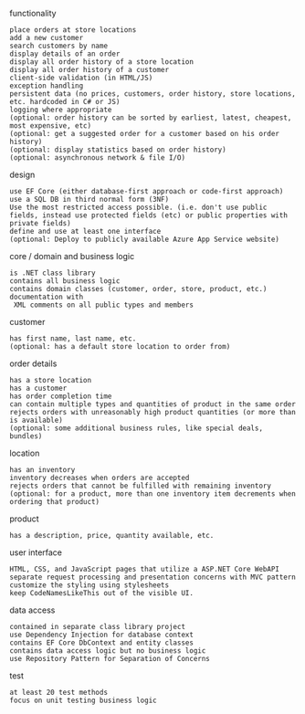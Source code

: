 functionality

    place orders at store locations
    add a new customer
    search customers by name
    display details of an order
    display all order history of a store location
    display all order history of a customer
    client-side validation (in HTML/JS)
    exception handling
    persistent data (no prices, customers, order history, store locations, etc. hardcoded in C# or JS)
    logging where appropriate
    (optional: order history can be sorted by earliest, latest, cheapest, most expensive, etc)
    (optional: get a suggested order for a customer based on his order history)
    (optional: display statistics based on order history)
    (optional: asynchronous network & file I/O)

design

    use EF Core (either database-first approach or code-first approach)
    use a SQL DB in third normal form (3NF)
    Use the most restricted access possible. (i.e. don't use public fields, instead use protected fields (etc) or public properties with private fields)
    define and use at least one interface
    (optional: Deploy to publicly available Azure App Service website)

core / domain and business logic

    is .NET class library
    contains all business logic
    contains domain classes (customer, order, store, product, etc.)
    documentation with 
     XML comments on all public types and members

customer

    has first name, last name, etc.
    (optional: has a default store location to order from)

order details

    has a store location
    has a customer
    has order completion time
    can contain multiple types and quantities of product in the same order
    rejects orders with unreasonably high product quantities (or more than is available)
    (optional: some additional business rules, like special deals, bundles)

location

    has an inventory
    inventory decreases when orders are accepted
    rejects orders that cannot be fulfilled with remaining inventory
    (optional: for a product, more than one inventory item decrements when ordering that product)

product

    has a description, price, quantity available, etc.

user interface

    HTML, CSS, and JavaScript pages that utilize a ASP.NET Core WebAPI
    separate request processing and presentation concerns with MVC pattern
    customize the styling using stylesheets
    keep CodeNamesLikeThis out of the visible UI.

data access

    contained in separate class library project
    use Dependency Injection for database context
    contains EF Core DbContext and entity classes
    contains data access logic but no business logic
    use Repository Pattern for Separation of Concerns

test

    at least 20 test methods
    focus on unit testing business logic

